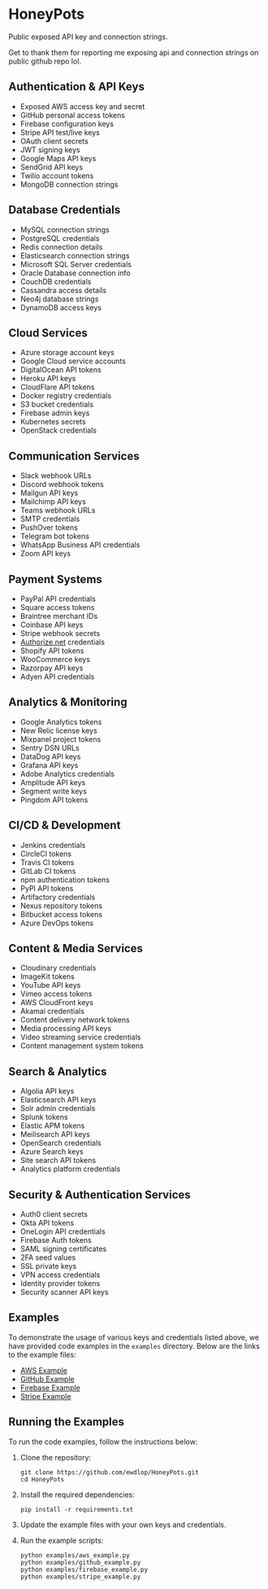 # HoneyPots

Public exposed API key and connection strings.

Get to thank them for reporting me exposing api and connection strings on public github repo lol.

## Authentication & API Keys

- Exposed AWS access key and secret
- GitHub personal access tokens
- Firebase configuration keys
- Stripe API test/live keys
- OAuth client secrets
- JWT signing keys
- Google Maps API keys
- SendGrid API keys
- Twilio account tokens
- MongoDB connection strings

## Database Credentials

- MySQL connection strings
- PostgreSQL credentials
- Redis connection details
- Elasticsearch connection strings
- Microsoft SQL Server credentials
- Oracle Database connection info
- CouchDB credentials
- Cassandra access details
- Neo4j database strings
- DynamoDB access keys

## Cloud Services

- Azure storage account keys
- Google Cloud service accounts
- DigitalOcean API tokens
- Heroku API keys
- CloudFlare API tokens
- Docker registry credentials
- S3 bucket credentials
- Firebase admin keys
- Kubernetes secrets
- OpenStack credentials

## Communication Services

- Slack webhook URLs
- Discord webhook tokens
- Mailgun API keys
- Mailchimp API keys
- Teams webhook URLs
- SMTP credentials
- PushOver tokens
- Telegram bot tokens
- WhatsApp Business API credentials
- Zoom API keys

## Payment Systems

- PayPal API credentials
- Square access tokens
- Braintree merchant IDs
- Coinbase API keys
- Stripe webhook secrets
- [Authorize.net](http://Authorize.net) credentials
- Shopify API tokens
- WooCommerce keys
- Razorpay API keys
- Adyen API credentials

## Analytics & Monitoring

- Google Analytics tokens
- New Relic license keys
- Mixpanel project tokens
- Sentry DSN URLs
- DataDog API keys
- Grafana API keys
- Adobe Analytics credentials
- Amplitude API keys
- Segment write keys
- Pingdom API tokens

## CI/CD & Development

- Jenkins credentials
- CircleCI tokens
- Travis CI tokens
- GitLab CI tokens
- npm authentication tokens
- PyPI API tokens
- Artifactory credentials
- Nexus repository tokens
- Bitbucket access tokens
- Azure DevOps tokens

## Content & Media Services

- Cloudinary credentials
- ImageKit tokens
- YouTube API keys
- Vimeo access tokens
- AWS CloudFront keys
- Akamai credentials
- Content delivery network tokens
- Media processing API keys
- Video streaming service credentials
- Content management system tokens

## Search & Analytics

- Algolia API keys
- Elasticsearch API keys
- Solr admin credentials
- Splunk tokens
- Elastic APM tokens
- Meilisearch API keys
- OpenSearch credentials
- Azure Search keys
- Site search API tokens
- Analytics platform credentials

## Security & Authentication Services

- Auth0 client secrets
- Okta API tokens
- OneLogin API credentials
- Firebase Auth tokens
- SAML signing certificates
- 2FA seed values
- SSL private keys
- VPN access credentials
- Identity provider tokens
- Security scanner API keys

## Examples

To demonstrate the usage of various keys and credentials listed above, we have provided code examples in the `examples` directory. Below are the links to the example files:

- [AWS Example](examples/aws_example.py)
- [GitHub Example](examples/github_example.py)
- [Firebase Example](examples/firebase_example.py)
- [Stripe Example](examples/stripe_example.py)

## Running the Examples

To run the code examples, follow the instructions below:

1. Clone the repository:
   ```
   git clone https://github.com/ewdlop/HoneyPots.git
   cd HoneyPots
   ```

2. Install the required dependencies:
   ```
   pip install -r requirements.txt
   ```

3. Update the example files with your own keys and credentials.

4. Run the example scripts:
   ```
   python examples/aws_example.py
   python examples/github_example.py
   python examples/firebase_example.py
   python examples/stripe_example.py
   ```
